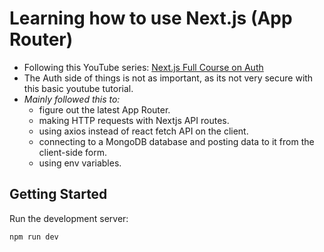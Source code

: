 # Learning how to use Next.js (App Router)

- Following this YouTube series: [Next.js Full Course on Auth](https://www.youtube.com/playlist?list=PLRAV69dS1uWR7KF-zV6YPYtKYEHENETyE)
- The Auth side of things is not as important, as its not very secure with this basic youtube tutorial.
- _Mainly followed this to:_
  - figure out the latest App Router.
  - making HTTP requests with Nextjs API routes.
  - using axios instead of react fetch API on the client.
  - connecting to a MongoDB database and posting data to it from the client-side form.
  - using env variables.

## Getting Started

Run the development server:

`npm run dev`
